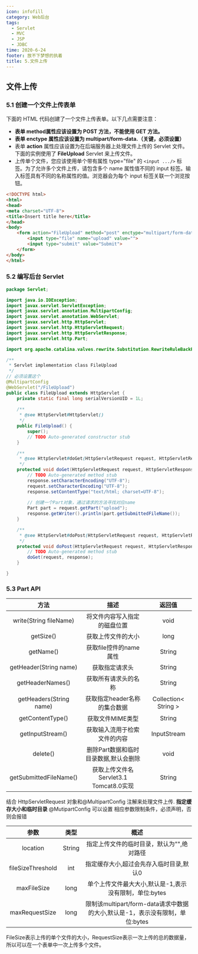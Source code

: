 ```yaml
---
icon: infofill
category: Web后台 
tags: 
  - Servlet
  - MVC
  - JSP
  - JDBC
time: 2020-6-24
footer: 放不下梦想的执着
title: 5.文件上传
---
```


## 文件上传

### 5.1 创建一个文件上传表单

下面的 HTML 代码创建了一个文件上传表单。以下几点需要注意：

- **表单 method属性应该设置为 POST 方法，不能使用 GET 方法。**
- **表单 enctype 属性应该设置为 multipart/form-data.（关键，必须设置）**
- 表单 **action** 属性应该设置为在后端服务器上处理文件上传的 Servlet 文件。下面的实例使用了 **FileUpload** Servlet 来上传文件。
- 上传单个文件，您应该使用单个带有属性 type="file" 的 `<input .../>` 标签。为了允许多个文件上传，请包含多个 name 属性值不同的 input 标签。输入标签具有不同的名称属性的值。浏览器会为每个 input 标签关联一个浏览按钮。

```html
<!DOCTYPE html>
<html>
<head>
<meta charset="UTF-8">
<title>Insert title here</title>
</head>
<body>
	<form action="FileUpload" method="post" enctype="multipart/form-data">
		<input type="file" name="upload" value="">
		<input type="submit" value="Submit">
	</form>
</body>
</html>
```



### 5.2 编写后台 Servlet

```java
package Servlet;

import java.io.IOException;
import javax.servlet.ServletException;
import javax.servlet.annotation.MultipartConfig;
import javax.servlet.annotation.WebServlet;
import javax.servlet.http.HttpServlet;
import javax.servlet.http.HttpServletRequest;
import javax.servlet.http.HttpServletResponse;
import javax.servlet.http.Part;

import org.apache.catalina.valves.rewrite.Substitution.RewriteRuleBackReferenceElement;

/**
 * Servlet implementation class FileUpload
 */
// 必须设置这个
@MultipartConfig
@WebServlet("/FileUpload")
public class FileUpload extends HttpServlet {
	private static final long serialVersionUID = 1L;
       
    /**
     * @see HttpServlet#HttpServlet()
     */
    public FileUpload() {
        super();
        // TODO Auto-generated constructor stub
    }

	/**
	 * @see HttpServlet#doGet(HttpServletRequest request, HttpServletResponse response)
	 */
	protected void doGet(HttpServletRequest request, HttpServletResponse response) throws ServletException, IOException {
		// TODO Auto-generated method stub
		response.setCharacterEncoding("UTF-8");
		request.setCharacterEncoding("UTF-8");
		response.setContentType("text/html; charset=UTF-8");
		
		// 创建一个Part对象，通过请求的方法寻找对应name
		Part part = request.getPart("upload");
		response.getWriter().println(part.getSubmittedFileName());
	}

	/**
	 * @see HttpServlet#doPost(HttpServletRequest request, HttpServletResponse response)
	 */
	protected void doPost(HttpServletRequest request, HttpServletResponse response) throws ServletException, IOException {
		// TODO Auto-generated method stub
		doGet(request, response);
	}

}
```

### 5.3 Part API

|        **方法**         |                  描述                  |        返回值        |
| :---------------------: | :------------------------------------: | :------------------: |
| write(String fileName)  |      将文件内容写入指定的磁盘位置      |         void         |
|        getSize()        |           获取上传文件的大小           |         long         |
|        getName()        |         获取file控件的name属性         |        String        |
| getHeader(String name)  |             获取指定请求头             |        String        |
|    getHeaderNames()     |          获取所有请求头的名称          |        String        |
| getHeaders(String name) |      获取指定header名称的集合数据      | Collection< String > |
|    getContentType()     |            获取文件MIME类型            |        String        |
|    getInputStream()     |      获取输入流用于检索文件的内容      |     InputStream      |
|        delete()         | 删除Part数据和临时目录数据,默认会删除  |         void         |
| getSubmittedFileName()  | 获取上传文件名Servlet3.1 Tomcat8.0实现 |        String        |

结合 HttpServletRequest 对象和@MultipartConfig 注解来处理文件上传.
**指定缓存大小和临时目录**
@MutipartConfig 可以设置 相应参数限制条件，必须声明，否则会报错

|       参数        |  类型  |                             概述                             |
| :---------------: | :----: | :----------------------------------------------------------: |
|     location      | String |          指定上传文件的临时目录，默认为"",绝对路径           |
| fileSizeThreshold |  int   |           指定缓存大小,超过会先存入临时目录,默认0            |
|    maxFileSize    |  long  |    单个上传文件最大大小,默认是-1,表示没有限制，单位:bytes    |
|  maxRequestSize   |  long  | 限制该multipart/form-data请求中数据的大小,默认是-1，表示没有限制，单位:bytes |

FileSize表示上传的单个文件的大小，RequestSize表示一次上传的总的数据量，所以可以在一个表单中一次上传多个文件。
